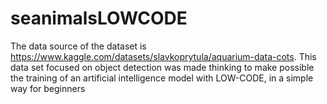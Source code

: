 # seanimalsLOWCODE
The data source of the dataset is https://www.kaggle.com/datasets/slavkoprytula/aquarium-data-cots. This data set focused on object detection was made thinking to make possible the training of an artificial intelligence model with LOW-CODE, in a simple way for beginners
